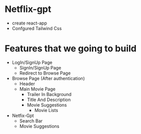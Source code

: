 # Netflix-gpt
- create react-app
- Confgured Tailwind Css


# Features that we going to build
- LogIn/SignUp Page
    - SignIn/SignUp Page
    - Redirect to Browse Page 
- Browse Page (After authentication)
    - Header 
    - Main Movie Page
        - Trailer In Background
        - Title And Description
        - Movie Suggestions
            - Movie Lists
- Netfix-Gpt
    - Search Bar
    - Movie Suggestions